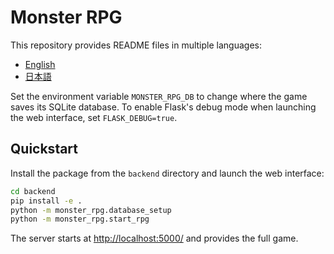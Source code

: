 # Monster RPG

This repository provides README files in multiple languages:

- [English](backend/README/README_EN.md)
- [日本語](backend/README/README_JA.md)

Set the environment variable `MONSTER_RPG_DB` to change where the game saves
its SQLite database. To enable Flask's debug mode when launching the web
interface, set `FLASK_DEBUG=true`.

## Quickstart
Install the package from the `backend` directory and launch the web interface:

```bash
cd backend
pip install -e .
python -m monster_rpg.database_setup
python -m monster_rpg.start_rpg
```

The server starts at <http://localhost:5000/> and provides the full game.
